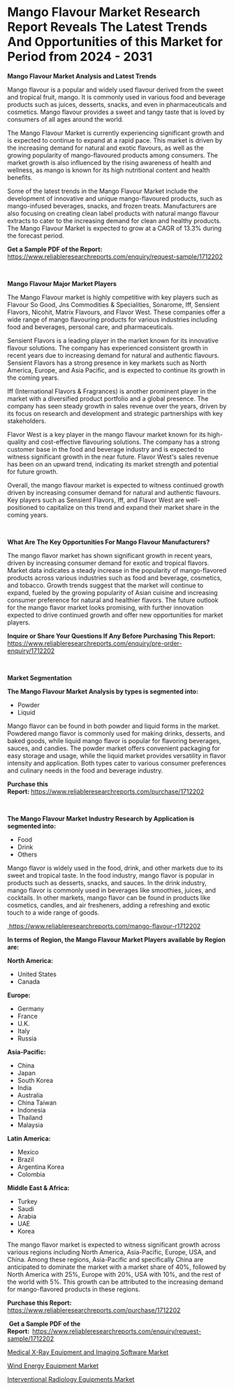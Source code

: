 <p><h1>Mango Flavour Market Research Report Reveals The Latest Trends And Opportunities of this Market for Period from 2024 - 2031</h1></p><p><strong>Mango Flavour Market Analysis and Latest Trends</strong></p>
<p><p>Mango flavour is a popular and widely used flavour derived from the sweet and tropical fruit, mango. It is commonly used in various food and beverage products such as juices, desserts, snacks, and even in pharmaceuticals and cosmetics. Mango flavour provides a sweet and tangy taste that is loved by consumers of all ages around the world.</p><p>The Mango Flavour Market is currently experiencing significant growth and is expected to continue to expand at a rapid pace. This market is driven by the increasing demand for natural and exotic flavours, as well as the growing popularity of mango-flavoured products among consumers. The market growth is also influenced by the rising awareness of health and wellness, as mango is known for its high nutritional content and health benefits.</p><p>Some of the latest trends in the Mango Flavour Market include the development of innovative and unique mango-flavoured products, such as mango-infused beverages, snacks, and frozen treats. Manufacturers are also focusing on creating clean label products with natural mango flavour extracts to cater to the increasing demand for clean and healthy products. The Mango Flavour Market is expected to grow at a CAGR of 13.3% during the forecast period.</p></p>
<p><strong>Get a Sample PDF of the Report:&nbsp;</strong> <a href="https://www.reliableresearchreports.com/enquiry/request-sample/1712202">https://www.reliableresearchreports.com/enquiry/request-sample/1712202</a></p>
<p>&nbsp;</p>
<p><strong>Mango Flavour Major Market Players</strong></p>
<p><p>The Mango Flavour market is highly competitive with key players such as Flavour So Good, Jns Commodities & Specialities, Sonarome, Iff, Sensient Flavors, Nicohit, Matrix Flavours, and Flavor West. These companies offer a wide range of mango flavouring products for various industries including food and beverages, personal care, and pharmaceuticals.</p><p>Sensient Flavors is a leading player in the market known for its innovative flavour solutions. The company has experienced consistent growth in recent years due to increasing demand for natural and authentic flavours. Sensient Flavors has a strong presence in key markets such as North America, Europe, and Asia Pacific, and is expected to continue its growth in the coming years.</p><p>Iff (International Flavors & Fragrances) is another prominent player in the market with a diversified product portfolio and a global presence. The company has seen steady growth in sales revenue over the years, driven by its focus on research and development and strategic partnerships with key stakeholders.</p><p>Flavor West is a key player in the mango flavour market known for its high-quality and cost-effective flavouring solutions. The company has a strong customer base in the food and beverage industry and is expected to witness significant growth in the near future. Flavor West's sales revenue has been on an upward trend, indicating its market strength and potential for future growth.</p><p>Overall, the mango flavour market is expected to witness continued growth driven by increasing consumer demand for natural and authentic flavours. Key players such as Sensient Flavors, Iff, and Flavor West are well-positioned to capitalize on this trend and expand their market share in the coming years.</p></p>
<p>&nbsp;</p>
<p><strong>What Are The Key Opportunities For Mango Flavour Manufacturers?</strong></p>
<p><p>The mango flavor market has shown significant growth in recent years, driven by increasing consumer demand for exotic and tropical flavors. Market data indicates a steady increase in the popularity of mango-flavored products across various industries such as food and beverage, cosmetics, and tobacco. Growth trends suggest that the market will continue to expand, fueled by the growing popularity of Asian cuisine and increasing consumer preference for natural and healthier flavors. The future outlook for the mango flavor market looks promising, with further innovation expected to drive continued growth and offer new opportunities for market players.</p></p>
<p><strong>Inquire or Share Your Questions If Any Before Purchasing This Report:</strong> <a href="https://www.reliableresearchreports.com/enquiry/pre-order-enquiry/1712202">https://www.reliableresearchreports.com/enquiry/pre-order-enquiry/1712202</a></p>
<p>&nbsp;</p>
<p><strong>Market Segmentation</strong></p>
<p><strong>The Mango Flavour Market Analysis by types is segmented into:</strong></p>
<p><ul><li>Powder</li><li>Liquid</li></ul></p>
<p><p>Mango flavor can be found in both powder and liquid forms in the market. Powdered mango flavor is commonly used for making drinks, desserts, and baked goods, while liquid mango flavor is popular for flavoring beverages, sauces, and candies. The powder market offers convenient packaging for easy storage and usage, while the liquid market provides versatility in flavor intensity and application. Both types cater to various consumer preferences and culinary needs in the food and beverage industry.</p></p>
<p><strong>Purchase this Report:&nbsp;</strong><a href="https://www.reliableresearchreports.com/purchase/1712202">https://www.reliableresearchreports.com/purchase/1712202</a></p>
<p>&nbsp;</p>
<p><strong>The Mango Flavour Market Industry Research by Application is segmented into:</strong></p>
<p><ul><li>Food</li><li>Drink</li><li>Others</li></ul></p>
<p><p>Mango flavor is widely used in the food, drink, and other markets due to its sweet and tropical taste. In the food industry, mango flavor is popular in products such as desserts, snacks, and sauces. In the drink industry, mango flavor is commonly used in beverages like smoothies, juices, and cocktails. In other markets, mango flavor can be found in products like cosmetics, candles, and air fresheners, adding a refreshing and exotic touch to a wide range of goods.</p></p>
<p><a href="https://www.reliableresearchreports.com/mango-flavour-r1712202">&nbsp;https://www.reliableresearchreports.com/mango-flavour-r1712202</a></p>
<p><strong>In terms of Region, the Mango Flavour Market Players available by Region are:</strong></p>
<p>
    <p> <strong> North America: </strong>
        <ul>
            <li>United States</li>
            <li>Canada</li>
        </ul>
        </p> 
    <p> <strong> Europe: </strong>
        <ul>
            <li>Germany</li>
            <li>France</li>
            <li>U.K.</li>
            <li>Italy</li>
            <li>Russia</li>
        </ul>
        </p> 
    <p> <strong> Asia-Pacific: </strong>
        <ul>
            <li>China</li>
            <li>Japan</li>
            <li>South Korea</li>
            <li>India</li>
            <li>Australia</li>
            <li>China Taiwan</li>
            <li>Indonesia</li>
            <li>Thailand</li>
            <li>Malaysia</li>
        </ul>
        </p> 
    <p> <strong> Latin America: </strong>
        <ul>
            <li>Mexico</li>
            <li>Brazil</li>
            <li>Argentina Korea</li>
            <li>Colombia</li>
        </ul>
        </p> 
    <p> <strong> Middle East & Africa: </strong>
        <ul>
            <li>Turkey</li>
            <li>Saudi</li>
            <li>Arabia</li>
            <li>UAE</li>
            <li>Korea</li>
        </ul>
    </p>
    </p>
<p><p>The mango flavor market is expected to witness significant growth across various regions including North America, Asia-Pacific, Europe, USA, and China. Among these regions, Asia-Pacific and specifically China are anticipated to dominate the market with a market share of 40%, followed by North America with 25%, Europe with 20%, USA with 10%, and the rest of the world with 5%. This growth can be attributed to the increasing demand for mango-flavored products in these regions.</p></p>
<p><strong>Purchase this Report: </strong><a href="https://www.reliableresearchreports.com/purchase/1712202">https://www.reliableresearchreports.com/purchase/1712202</a></p>
<p>&nbsp;<strong>Get a Sample PDF of the Report:&nbsp;&nbsp;</strong><a href="https://www.reliableresearchreports.com/enquiry/request-sample/1712202">https://www.reliableresearchreports.com/enquiry/request-sample/1712202</a></p>
<p><strong></strong></p>
<p><p><a href="https://medium.com/@paullawrence644/medical-x-ray-equipment-and-imaging-software-market-size-is-growing-at-cagr-of-12-3-8f244e912f7f">Medical X-Ray Equipment and Imaging Software Market</a></p><p><a href="https://medium.com/@bryaneal908/wind-energy-equipment-market-market-segmentation-geographical-regions-and-market-forcast-till-acd6ee68405c">Wind Energy Equipment Market</a></p><p><a href="https://medium.com/@samirmayert67/global-interventional-radiology-equipments-market-sector-types-applications-market-player-d7f7497a2b0e">Interventional Radiology Equipments Market</a></p></p>